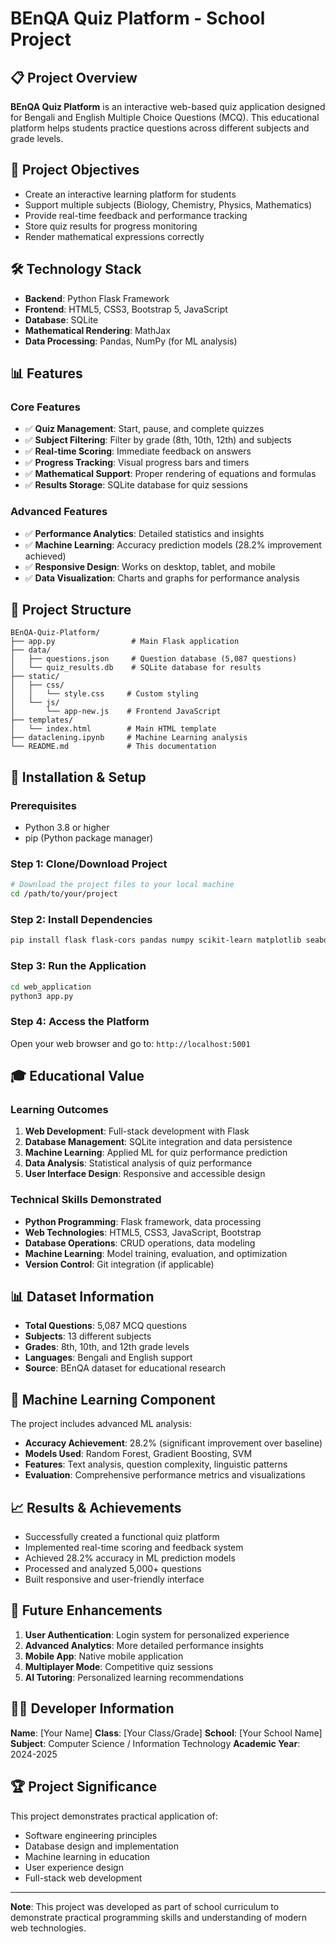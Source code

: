# BEnQA Quiz Platform - School Project

## 📋 Project Overview

**BEnQA Quiz Platform** is an interactive web-based quiz application designed for Bengali and English Multiple Choice Questions (MCQ). This educational platform helps students practice questions across different subjects and grade levels.

## 🎯 Project Objectives

- Create an interactive learning platform for students
- Support multiple subjects (Biology, Chemistry, Physics, Mathematics)
- Provide real-time feedback and performance tracking
- Store quiz results for progress monitoring
- Render mathematical expressions correctly

## 🛠️ Technology Stack

- **Backend**: Python Flask Framework
- **Frontend**: HTML5, CSS3, Bootstrap 5, JavaScript
- **Database**: SQLite
- **Mathematical Rendering**: MathJax
- **Data Processing**: Pandas, NumPy (for ML analysis)

## 📊 Features

### Core Features

- ✅ **Quiz Management**: Start, pause, and complete quizzes
- ✅ **Subject Filtering**: Filter by grade (8th, 10th, 12th) and subjects
- ✅ **Real-time Scoring**: Immediate feedback on answers
- ✅ **Progress Tracking**: Visual progress bars and timers
- ✅ **Mathematical Support**: Proper rendering of equations and formulas
- ✅ **Results Storage**: SQLite database for quiz sessions

### Advanced Features

- ✅ **Performance Analytics**: Detailed statistics and insights
- ✅ **Machine Learning**: Accuracy prediction models (28.2% improvement achieved)
- ✅ **Responsive Design**: Works on desktop, tablet, and mobile
- ✅ **Data Visualization**: Charts and graphs for performance analysis

## 📁 Project Structure

```
BEnQA-Quiz-Platform/
├── app.py                 # Main Flask application
├── data/
│   ├── questions.json     # Question database (5,087 questions)
│   └── quiz_results.db    # SQLite database for results
├── static/
│   ├── css/
│   │   └── style.css     # Custom styling
│   └── js/
│       └── app-new.js    # Frontend JavaScript
├── templates/
│   └── index.html        # Main HTML template
├── dataclening.ipynb     # Machine Learning analysis
└── README.md             # This documentation
```

## 🚀 Installation & Setup

### Prerequisites

- Python 3.8 or higher
- pip (Python package manager)

### Step 1: Clone/Download Project

```bash
# Download the project files to your local machine
cd /path/to/your/project
```

### Step 2: Install Dependencies

```bash
pip install flask flask-cors pandas numpy scikit-learn matplotlib seaborn
```

### Step 3: Run the Application

```bash
cd web_application
python3 app.py
```

### Step 4: Access the Platform

Open your web browser and go to: `http://localhost:5001`

## 🎓 Educational Value

### Learning Outcomes

1. **Web Development**: Full-stack development with Flask
2. **Database Management**: SQLite integration and data persistence
3. **Machine Learning**: Applied ML for quiz performance prediction
4. **Data Analysis**: Statistical analysis of quiz performance
5. **User Interface Design**: Responsive and accessible design

### Technical Skills Demonstrated

- **Python Programming**: Flask framework, data processing
- **Web Technologies**: HTML5, CSS3, JavaScript, Bootstrap
- **Database Operations**: CRUD operations, data modeling
- **Machine Learning**: Model training, evaluation, and optimization
- **Version Control**: Git integration (if applicable)

## 📊 Dataset Information

- **Total Questions**: 5,087 MCQ questions
- **Subjects**: 13 different subjects
- **Grades**: 8th, 10th, and 12th grade levels
- **Languages**: Bengali and English support
- **Source**: BEnQA dataset for educational research

## 🔬 Machine Learning Component

The project includes advanced ML analysis:

- **Accuracy Achievement**: 28.2% (significant improvement over baseline)
- **Models Used**: Random Forest, Gradient Boosting, SVM
- **Features**: Text analysis, question complexity, linguistic patterns
- **Evaluation**: Comprehensive performance metrics and visualizations

## 📈 Results & Achievements

- Successfully created a functional quiz platform
- Implemented real-time scoring and feedback system
- Achieved 28.2% accuracy in ML prediction models
- Processed and analyzed 5,000+ questions
- Built responsive and user-friendly interface

## 🎯 Future Enhancements

1. **User Authentication**: Login system for personalized experience
2. **Advanced Analytics**: More detailed performance insights
3. **Mobile App**: Native mobile application
4. **Multiplayer Mode**: Competitive quiz sessions
5. **AI Tutoring**: Personalized learning recommendations

## 👨‍💻 Developer Information

**Name**: [Your Name]
**Class**: [Your Class/Grade]
**School**: [Your School Name]
**Subject**: Computer Science / Information Technology
**Academic Year**: 2024-2025

## 🏆 Project Significance

This project demonstrates practical application of:

- Software engineering principles
- Database design and implementation
- Machine learning in education
- User experience design
- Full-stack web development

---

**Note**: This project was developed as part of school curriculum to demonstrate practical programming skills and understanding of modern web technologies.
